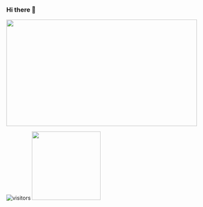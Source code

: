### Hi there 👋

<!--
**shlesh/shlesh** is a ✨ _special_ ✨ repository because its `README.md` (this file) appears on your GitHub profile.

Here are some ideas to get you started:

- 🔭 I’m currently working on ...
- 🌱 I’m currently learning ...
- 👯 I’m looking to collaborate on ...
- 🤔 I’m looking for help with ...
- 💬 Ask me about ...
- 📫 How to reach me: ...
- 😄 Pronouns: ...
- ⚡ Fun fact: ...
-->

  
<img src="https://c.tenor.com/Mm3xSW9NCYwAAAAC/watch_dogs-watch-dog.gif" width="500" height="280" />

![visitors](https://visitor-badge.glitch.me/badge?page_id=shlesh)
<img height="180em" src="https://github-readme-stats.vercel.app/api?username=shlesh&show_icons=true&hide_border=true&&count_private=true&include_all_commits=true" />
